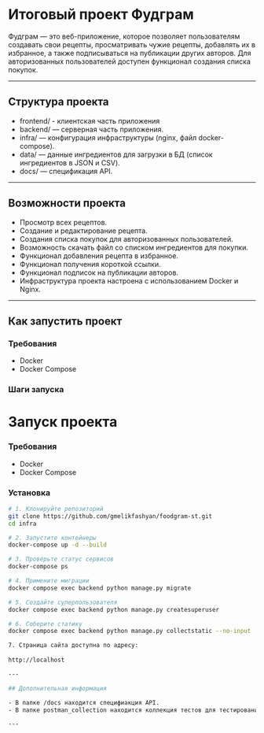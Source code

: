 # Итоговый проект Фудграм

Фудграм — это веб-приложение, которое позволяет пользователям создавать свои рецепты, просматривать чужие рецепты, добавлять их в избранное, а также подписываться на публикации других авторов. Для авторизованных пользователей доступен функционал создания списка покупок.

---

## Структура проекта

- frontend/ - клиентская часть приложения
- backend/ — серверная часть приложения.
- infra/ — конфигурация инфраструктуры (nginx, файл docker-compose).
- data/ — данные ингредиентов для загрузки в БД (список ингредиентов в JSON и CSV).
- docs/ — спецификация API.

---

## Возможности проекта

- Просмотр всех рецептов.
- Создание и редактирование рецепта.
- Создания списка покупок для авторизованных пользователей.
- Возможность скачать файл со списком ингредиентов для покупки.
- Функционал добавления рецепта в избранное.
- Функционал получения короткой ссылки.
- Функционал подписок на публикации авторов.
- Инфраструктура проекта настроена с использованием Docker и Nginx.

---


## Как запустить проект

### Требования

- Docker
- Docker Compose

### Шаги запуска

# Запуск проекта

### Требования
- Docker
- Docker Compose

### Установка
```bash
# 1. Клонируйте репозиторий
git clone https://github.com/gmelikfashyan/foodgram-st.git
cd infra

# 2. Запустите контейнеры
docker-compose up -d --build

# 3. Проверьте статус сервисов
docker-compose ps

# 4. Примените миграции
docker compose exec backend python manage.py migrate

# 5. Создайте суперпользователя
docker compose exec backend python manage.py createsuperuser

# 6. Соберите статику
docker compose exec backend python manage.py collectstatic --no-input

7. Страница сайта доступна по адресу:
 
http://localhost

---

## Дополнительная информация

- В папке /docs находится специфиакция API.
- В папке postman_collection находится коллекция тестов для тестирования api в Postman

---
